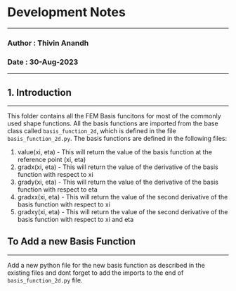 # Development Notes
---

### Author : Thivin Anandh
### Date   : 30-Aug-2023

---

## 1. Introduction
---

This folder contains all the FEM Basis funcitons for most of the commonly used shape functions. All the basis functions are imported from the base class called `basis_function_2d`, which is defined in the file `basis_function_2d.py`. The basis functions are defined in the following files:

   1. value(xi, eta) - This will return the value of the basis function at the reference point (xi, eta)
   2. gradx(xi, eta) - This will return the value of the derivative of the basis function with respect to xi
   3. grady(xi, eta) - This will return the value of the derivative of the basis function with respect to eta
   4. gradxx(xi, eta) - This will return the value of the second derivative of the basis function with respect to xi
   5. gradxy(xi, eta) - This will return the value of the second derivative of the basis function with respect to xi and eta

## To Add a new Basis Function
---

Add a new python file for the new basis function as described in the existing files and dont forget to add the imports to the end of `basis_function_2d.py` file.


